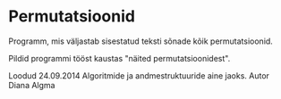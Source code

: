 # Permutatsioonid
Programm, mis väljastab sisestatud teksti sõnade kõik permutatsioonid.

Pildid programmi tööst kaustas "näited permutatsioonidest".

Loodud 24.09.2014 Algoritmide ja andmestruktuuride aine jaoks.
Autor Diana Algma
